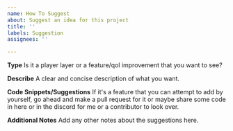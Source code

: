 ```yaml
---
name: How To Suggest
about: Suggest an idea for this project
title: ''
labels: Suggestion
assignees: ''

---
```


**Type**
Is it a player layer or a feature/qol improvement that you want to see?

**Describe**
A clear and concise description of what you want.

**Code Snippets/Suggestions**
If it's a feature that you can attempt to add by yourself, go ahead and make a pull request for it or maybe share some code in here or in the discord for me or a contributor to look over.

**Additional Notes**
Add any other notes about the suggestions here.
